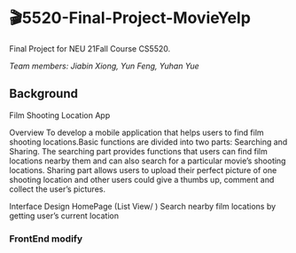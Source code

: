 # 🎬5520-Final-Project-MovieYelp

Final Project for NEU 21Fall Course CS5520.

*Team members: Jiabin Xiong, Yun Feng, Yuhan Yue*

## Background

Film Shooting Location App

Overview
To develop a mobile application that helps users to find film shooting locations.Basic functions are divided into two parts: Searching and Sharing. The searching part provides functions that users can find film locations nearby them and can also search for a particular movie’s shooting locations. Sharing part allows users to upload their perfect picture of one shooting location and other users could give a thumbs up, comment and collect the user’s pictures.

Interface Design
HomePage (List View/ )
Search nearby film locations by getting user’s current location



### FrontEnd modify

















